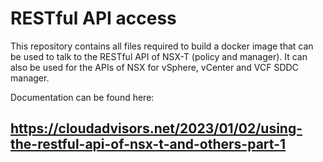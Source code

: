 # RESTful API access
This repository contains all files required to build a docker image that can be used to talk to the RESTful API of NSX-T (policy and manager).
It can also be used for the APIs of NSX for vSphere, vCenter and VCF SDDC manager.

Documentation can be found here:
## https://cloudadvisors.net/2023/01/02/using-the-restful-api-of-nsx-t-and-others-part-1

